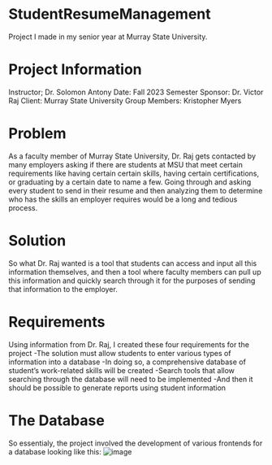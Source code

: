 # StudentResumeManagement
Project I made in my senior year at Murray State University.

# Project Information
Instructor; Dr. Solomon Antony
Date: Fall 2023 Semester
Sponsor: Dr. Victor Raj
Client: Murray State University
Group Members: Kristopher Myers

# Problem
As a faculty member of Murray State University, Dr. Raj gets contacted by many employers asking
if there are students at MSU that meet certain requirements like having certain certain skills, 
having certain certifications, or graduating by a certain date to name a few. Going through 
and asking every student to send in their resume and then analyzing them to determine who has 
the skills an employer requires would be a long and tedious process. 

# Solution
So what Dr. Raj wanted is a tool that students can access and input all this information themselves,
and then a tool where faculty members can pull up this information and quickly search through it 
for the purposes of sending that information to the employer.

# Requirements
Using information from Dr. Raj, I created these four requirements for the project
-The solution must allow students to enter various types of information into a database
-In doing so, a comprehensive database of student’s work-related skills will be created
-Search tools that allow searching through the database will need to be implemented 
-And then it should be possible to generate reports using student information


# The Database
So essentialy, the project involved the development of various frontends for a database looking like this:
![image](https://github.com/KristopherMyers/StudentResumeManagement/assets/130585836/79904f58-860e-4b7d-9f7a-4e8a81b1af28)

